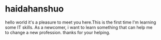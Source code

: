 # haidahanshuo
hello world
it's a pleasure to meet you here.This is the first time I'm learning some IT skills. As a newcomer, i want to learn something that can help me to change a new profession. thanks for your helping.
